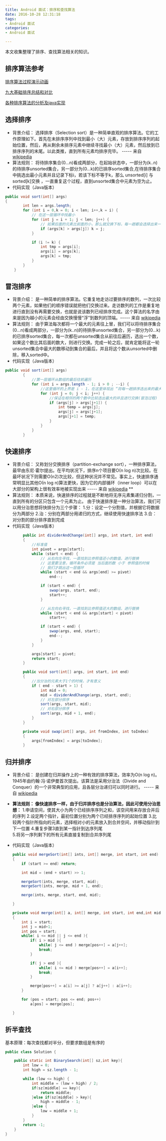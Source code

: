 ```yaml
---
title: Android 面试：排序和查找算法
date: 2016-10-28 12:31:18
tags:
- Android 面试
categories:
- Android 面试

---
```

本文收集整理了排序、查找算法相关的知识。<!-- more -->

## 排序算法参考

 [排序算法过程演示动画](http://www.atool.org/sort.php)

[九大基础排序总结和对比](https://github.com/Mr-YangCheng/ForAndroidInterview/blob/master/data%20structure/%5B%E6%95%B0%E6%8D%AE%E7%BB%93%E6%9E%84%5D%20%E4%B9%9D%E5%A4%A7%E5%9F%BA%E7%A1%80%E6%8E%92%E5%BA%8F%E6%80%BB%E7%BB%93%E4%B8%8E%E5%AF%B9%E6%AF%94.md)

[各种排序算法的分析及java实现](http://www.cnblogs.com/liuling/p/2013-7-24-01.html)

## 选择排序

- 背景介绍： 选择排序（Selection sort）是一种简单直观的排序算法。它的工作原理如下。首先在未排序序列中找到最小（大）元素，存放到排序序列的起始位置，然后，再从剩余未排序元素中继续寻找最小（大）元素，然后放到已排序序列的末尾。以此类推，直到所有元素均排序完毕。 ----- 来自 [wikipedia](https://zh.wikipedia.org/wiki/%E9%80%89%E6%8B%A9%E6%8E%92%E5%BA%8F) 
- 算法规则： 将待排序集合(0...n)看成两部分，在起始状态中，一部分为(k..n)的待排序unsorted集合，另一部分为(0...k)的已排序sorted集合,在待排序集合中挑选出最小元素并且记录下标i，若该下标不等于k，那么 unsorted[i] 与 sorted[k]交换 ，一直重复这个过程，直到unsorted集合中元素为空为止。 
- 代码实现（Java版本）

```java
public void sort(int[] args) 
{
        int len = args.length;
        for (int i = 0,k = 0; i < len; i++,k = i) {
            // 在这一层循环中找最小
            for (int j = i + 1; j < len; j++) {
                // 如果后面的元素比前面的小，那么就交换下标，每一趟都会选择出来一个最小值的下标
                if (args[k] > args[j]) k = j;
            }

            if (i != k) {
                int tmp = args[i];
                args[i] = args[k];
                args[k] = tmp;
            }
        }
    }
```
## 冒泡排序

- 背景介绍： 是一种简单的排序算法。它重复地走访过要排序的数列，一次比较两个元素，如果他们的顺序错误就把他们交换过来。走访数列的工作是重复地进行直到没有再需要交换，也就是说该数列已经排序完成。这个算法的名字由来是因为越小的元素会经由交换慢慢“浮”到数列的顶端。----- 来自 [wikipedia](https://zh.wikipedia.org/wiki/%E5%86%92%E6%B3%A1%E6%8E%92%E5%BA%8F) 
- 算法规则： 由于算法每次都将一个最大的元素往上冒，我们可以将待排序集合(0...n)看成两部分，一部分为(k..n)的待排序unsorted集合，另一部分为(0...k)的已排序sorted集合，每一次都在unsorted集合从前往后遍历，选出一个数，如果这个数比其后面的数大，则进行交换。完成一轮之后，就肯定能将这一轮unsorted集合中最大的数移动到集合的最后，并且将这个数从unsorted中删除，移入sorted中。
- 代码实现（Java版本）

```java
public void sort(int[] args) 
        {
            //第一层循环从数组的最后往前遍历
            for (int i = args.length - 1; i > 0 ; --i) {
                //这里循环的上界是 i - 1，在这里体现出 “将每一趟排序选出来的最大的数从sorted中移除”
                for (int j = 0; j < i; j++) {
                    //保证在相邻的两个数中比较选出最大的并且进行交换(冒泡过程)
                    if (args[j] > args[j+1]) {
                        int temp = args[j];
                        args[j] = args[j+1];
                        args[j+1] = temp;
                    }
                }
            }
        }
```

## 快速排序

- 背景介绍： 又称划分交换排序（partition-exchange sort），一种排序算法，最早由东尼·霍尔提出。在平均状况下，排序n个项目要Ο(n log n)次比较。在最坏状况下则需要Ο(n2)次比较，但这种状况并不常见。事实上，快速排序通常明显比其他Ο(n log n)算法更快，因为它的内部循环（inner loop）可以在大部分的架构上很有效率地被实现出来 ----- 来自 [wikipedia](https://zh.wikipedia.org/wiki/%E5%86%92%E6%B3%A1%E6%8E%92%E5%BA%8F)  **
- 算法规则： 本质来说，快速排序的过程就是不断地将无序元素集递归分割，一直到所有的分区只包含一个元素为止。 
   由于快速排序是一种分治算法，我们可以用分治思想将快排分为三个步骤：
   1.分：设定一个分割值，并根据它将数据分为两部分
   2.治：分别在两部分用递归的方式，继续使用快速排序法 
   3.合：对分割的部分排序直到完成 
- 代码实现（Java版本）

```java
        public int dividerAndChange(int[] args, int start, int end) 
        {   
            //标准值
            int pivot = args[start];
            while (start < end) {
                // 从右向左寻找，一直找到比参照值还小的数值，进行替换
                // 这里要注意，循环条件必须是 当后面的数 小于 参照值的时候
                // 我们才跳出这一层循环
                while (start < end && args[end] >= pivot)
                    end--;

                if (start < end) {
                    swap(args, start, end);
                    start++;
                }

                // 从左向右寻找，一直找到比参照值还大的数组，进行替换
                while (start < end && args[start] < pivot)
                    start++;

                if (start < end) {
                    swap(args, end, start);
                    end--;
                }
            }

            args[start] = pivot;
            return start;
        }

        public void sort(int[] args, int start, int end) 
        {
            //当分治的元素大于1个的时候，才有意义
            if ( end - start > 1) {
                int mid = 0;
                mid = dividerAndChange(args, start, end);
                // 对左部分排序
                sort(args, start, mid);
                // 对右部分排序
                sort(args, mid + 1, end);
            }
        }

        private void swap(int[] args, int fromIndex, int toIndex) 
        {
            args[fromIndex] = args[toIndex];
        }
```

## 归并排序

- 背景介绍： 是创建在归并操作上的一种有效的排序算法，效率为O(n log n)。1945年由约翰·冯·诺伊曼首次提出。该算法是采用分治法（Divide and Conquer）的一个非常典型的应用，且各层分治递归可以同时进行。 ----- 来自 [wikipedia](https://zh.wikipedia.org/wiki/%E5%BD%92%E5%B9%B6%E6%8E%92%E5%BA%8F) 

- **算法规则： 像快速排序一样，由于归并排序也是分治算法，因此可使用分治思想：**
   1.申请空间，使其大小为两个已经排序序列之和，该空间用来存放合并后的序列
   2.设定两个指针，最初位置分别为两个已经排序序列的起始位置 
   3.比较两个指针所指向的元素，选择相对小的元素放入到合并空间，并移动指针到下一位置 
   4.重复步骤3直到某一指针到达序列尾  
   5.将另一序列剩下的所有元素直接复制到合并序列尾

- 代码实现（Java版本）

  ```java
  public void mergeSort(int[] ints, int[] merge, int start, int end) 
  {
      if (start >= end) return;

      int mid = (end + start) >> 1;

      mergeSort(ints, merge, start, mid);
      mergeSort(ints, merge, mid + 1, end);

      merge(ints, merge, start, end, mid);

  }

  private void merge(int[] a, int[] merge, int start, int end,int mid) 
  {
      int i = start;
      int j = mid+1;
      int pos = start;
      while( i <= mid || j <= end ){
          if( i > mid ){
              while( j <= end ) merge[pos++] = a[j++];
              break;
          }

          if( j > end ){
              while( i <= mid ) merge[pos++] = a[i++];
              break;
          }

          merge[pos++] = a[i] >= a[j] ? a[j++] : a[i++];
      }

      for (pos = start; pos <= end; pos++)
          a[pos] = merge[pos];

  }
  ```

## 折半查找

基本原理：每次查找都对半分，但要求数组是有序的

```java
public class Solution {

    public static int BinarySearch(int[] sz,int key){
        int low = 0;
        int high = sz.length - 1;

        while (low <= high) {
            int middle = (low + high) / 2;
            if(sz[middle] == key){
                return middle;
            }else if(sz[middle] > key){
                high = middle - 1;
            }else {
                low = middle + 1;
            }
        }
        return -1;
    }
}
```